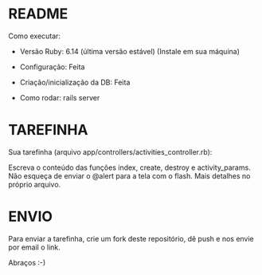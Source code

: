 # README

Como executar:

* Versão Ruby:
6.14 (última versão estável) (Instale em sua máquina)

* Configuração:
Feita

* Criação/inicialização da DB:
Feita

* Como rodar:
rails server

# TAREFINHA
Sua tarefinha (arquivo app/controllers/activities_controller.rb):

Escreva o conteúdo das funções index, create, destroy e activity_params. 
Não esqueça de enviar o @alert para a tela com o flash. 
Mais detalhes no próprio arquivo.

# ENVIO
Para enviar a tarefinha, crie um fork deste repositório, dê push e nos envie por email o link.

Abraços :-) 
